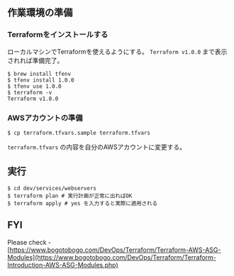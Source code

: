 ## 作業環境の準備
### Terraformをインストールする
ローカルマシンでTerraformを使えるようにする。
`Terraform v1.0.0` まで表示されれば準備完了。

```
$ brew install tfenv
$ tfenv install 1.0.0
$ tfenv use 1.0.0
$ terraform -v
Terraform v1.0.0
```

### AWSアカウントの準備
```
$ cp terraform.tfvars.sample terraform.tfvars
```
`terraform.tfvars` の内容を自分のAWSアカウントに変更する。

## 実行
```
$ cd dev/services/webservers
$ terraform plan # 実行計画が正常に出ればOK
$ terraform apply # yes を入力すると実際に適用される
```

## FYI
Please check - [https://www.bogotobogo.com/DevOps/Terraform/Terraform-AWS-ASG-Modules](https://www.bogotobogo.com/DevOps/Terraform/Terraform-Introduction-AWS-ASG-Modules.php)
